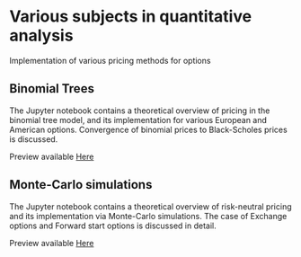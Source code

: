# Various subjects in quantitative analysis

Implementation of various pricing methods for options

## Binomial Trees

The Jupyter notebook contains a theoretical overview of pricing in the binomial tree model, and its implementation for various European and American options. Convergence of binomial prices to Black-Scholes prices is discussed.

Preview available [Here](https://nbviewer.jupyter.org/github/francescomoriello/projects/blob/main/Binomial_Trees.ipynb) 

## Monte-Carlo simulations

The Jupyter notebook contains a theoretical overview of risk-neutral pricing and its implementation via Monte-Carlo simulations. The case of Exchange options and Forward start options is discussed in detail.

Preview available [Here](https://nbviewer.jupyter.org/github/francescomoriello/projects/blob/main/MC_Simulation.ipynb) 
